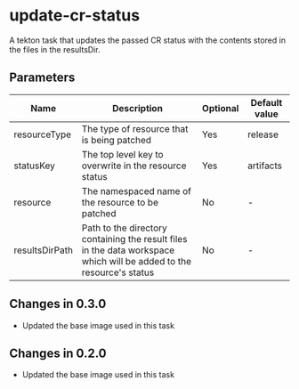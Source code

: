 # update-cr-status

A tekton task that updates the passed CR status with the contents stored in the files in the resultsDir.

## Parameters

| Name | Description | Optional | Default value |
|------|-------------|----------|---------------|
| resourceType | The type of resource that is being patched | Yes | release |
| statusKey | The top level key to overwrite in the resource status | Yes | artifacts |
| resource | The namespaced name of the resource to be patched | No | - |
| resultsDirPath | Path to the directory containing the result files in the data workspace which will be added to the resource's status | No | - |

## Changes in 0.3.0
* Updated the base image used in this task

## Changes in 0.2.0
* Updated the base image used in this task
